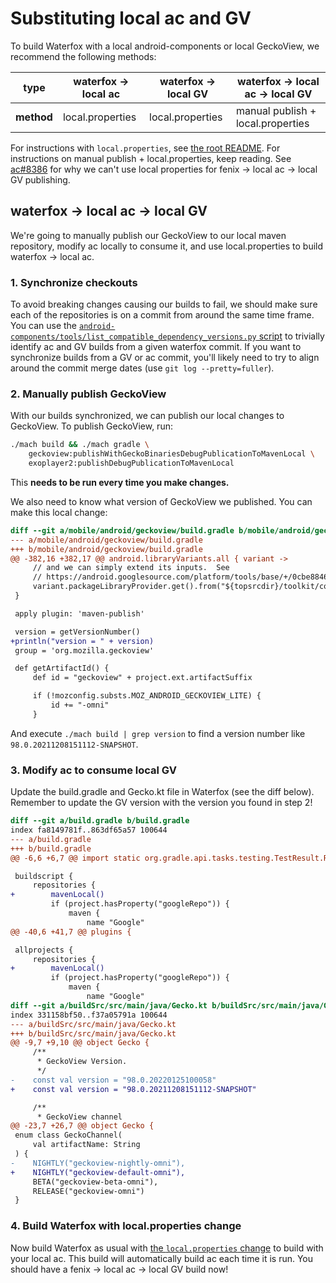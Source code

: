 # Substituting local ac and GV
To build Waterfox with a local android-components or local GeckoView, we recommend the following methods:

|type|waterfox -> local ac|waterfox -> local GV|waterfox -> local ac -> local GV|
|-|-|-|-|
|**method**|local.properties|local.properties|manual publish + local.properties|

For instructions with `local.properties`, see [the root README](https://github.com/WaterfoxCo/Waterfox-Android/blob/main/README.md). For instructions on manual publish + local.properties, keep reading. See [ac#8386](https://github.com/mozilla-mobile/android-components/issues/8386) for why we can't use local properties for fenix -> local ac -> local GV publishing.

## waterfox -> local ac -> local GV
We're going to manually publish our GeckoView to our local maven repository, modify ac locally to consume it, and use local.properties to build waterfox -> local ac.

### 1. Synchronize checkouts
To avoid breaking changes causing our builds to fail, we should make sure each of the repositories is on a commit from around the same time frame. You can use the [`android-components/tools/list_compatible_dependency_versions.py` script](https://github.com/mozilla-mobile/android-components/blob/main/tools/list_compatible_dependency_versions.py) to trivially identify ac and GV builds from a given waterfox commit. If you want to synchronize builds from a GV or ac commit, you'll likely need to try to align around the commit merge dates (use `git log --pretty=fuller`).

### 2. Manually publish GeckoView
With our builds synchronized, we can publish our local changes to GeckoView. To publish GeckoView, run:
```sh
./mach build && ./mach gradle \
    geckoview:publishWithGeckoBinariesDebugPublicationToMavenLocal \
    exoplayer2:publishDebugPublicationToMavenLocal
```

This **needs to be run every time you make changes.**

We also need to know what version of GeckoView we published. You can make this local change:
```diff
diff --git a/mobile/android/geckoview/build.gradle b/mobile/android/geckoview/build.gradle
--- a/mobile/android/geckoview/build.gradle
+++ b/mobile/android/geckoview/build.gradle
@@ -382,16 +382,17 @@ android.libraryVariants.all { variant ->
     // and we can simply extend its inputs.  See
     // https://android.googlesource.com/platform/tools/base/+/0cbe8846f7d02c0bb6f07156b9f4fde16d96d329/build-system/gradle-core/src/main/java/com/android/build/gradle/tasks/BundleAar.kt#94.
     variant.packageLibraryProvider.get().from("${topsrcdir}/toolkit/components/telemetry/geckoview/streaming/metrics.yaml")
 }

 apply plugin: 'maven-publish'

 version = getVersionNumber()
+println("version = " + version)
 group = 'org.mozilla.geckoview'

 def getArtifactId() {
     def id = "geckoview" + project.ext.artifactSuffix

     if (!mozconfig.substs.MOZ_ANDROID_GECKOVIEW_LITE) {
         id += "-omni"
     }
```

And execute `./mach build | grep version` to find a version number like `98.0.20211208151112-SNAPSHOT`.

### 3. Modify ac to consume local GV
Update the build.gradle and Gecko.kt file in Waterfox (see the diff below). Remember to update the GV version with the version you found in step 2!
```diff
diff --git a/build.gradle b/build.gradle
index fa8149781f..863df65a57 100644
--- a/build.gradle
+++ b/build.gradle
@@ -6,6 +6,7 @@ import static org.gradle.api.tasks.testing.TestResult.ResultType

 buildscript {
     repositories {
+        mavenLocal()
         if (project.hasProperty("googleRepo")) {
             maven {
                 name "Google"
@@ -40,6 +41,7 @@ plugins {

 allprojects {
     repositories {
+        mavenLocal()
         if (project.hasProperty("googleRepo")) {
             maven {
                 name "Google"
diff --git a/buildSrc/src/main/java/Gecko.kt b/buildSrc/src/main/java/Gecko.kt
index 331158bf50..f37a05791a 100644
--- a/buildSrc/src/main/java/Gecko.kt
+++ b/buildSrc/src/main/java/Gecko.kt
@@ -9,7 +9,10 @@ object Gecko {
     /**
      * GeckoView Version.
      */
-    const val version = "98.0.20220125100058"
+    const val version = "98.0.20211208151112-SNAPSHOT"

     /**
      * GeckoView channel
@@ -23,7 +26,7 @@ object Gecko {
 enum class GeckoChannel(
     val artifactName: String
 ) {
-    NIGHTLY("geckoview-nightly-omni"),
+    NIGHTLY("geckoview-default-omni"),
     BETA("geckoview-beta-omni"),
     RELEASE("geckoview-omni")
 }
```

### 4. Build Waterfox with local.properties change
Now build Waterfox as usual with [the `local.properties` change](https://github.com/WaterfoxCo/Waterfox-Android#auto-publication-workflow-for-android-components-and-application-services) to build with your local ac. This build will automatically build ac each time it is run. You should have a fenix -> local ac -> local GV build now!
